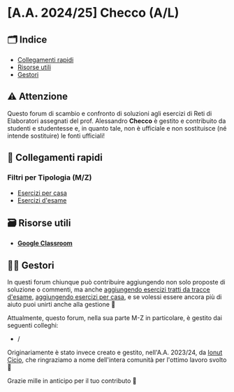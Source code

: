 # [A.A. 2024/25] Checco (A/L)

## 🗂 Indice

- [Collegamenti rapidi](#-collegamenti-rapidi)
- [Risorse utili](#-risorse-utili)
- [Gestori](#%EF%B8%8F-gestori)

## ⚠️ Attenzione

Questo forum di scambio e confronto di soluzioni agli esercizi di Reti di Elaboratori assegnati del prof. Alessandro **Checco** è gestito e contribuito da studenti e studentesse e, in quanto tale, non è ufficiale e non sostituisce (né intende sostituire) le fonti ufficiali!

## 🔗 Collegamenti rapidi

### Filtri per Tipologia (M/Z)

- [Esercizi per casa](../../../discussions/categories/esercizi-1)
- [Esercizi d'esame](../../../discussions/categories/esoneri-esami-1)

## 🗃 Risorse utili

- [**Google Classroom**](https://classroom.google.com/c/MjMwOTU4NzAwNzBa?cjc=sfh4tjl)

## 👷‍♀️ Gestori

In questi forum chiunque può contribuire aggiungendo non solo proposte di soluzione o commenti, ma anche [aggiungendo esercizi tratti da tracce d'esame](../../../discussions/new?category=esoneri-esami-1), [aggiungendo esercizi per casa](../../../discussions/new?category=esercizi-1), e se volessi essere ancora più di aiuto puoi unirti anche alla gestione 🙂

Attualmente, questo forum, nella sua parte M-Z in particolare, è gestito dai seguenti colleghi:
 - /

Originariamente è stato invece creato e gestito, nell'A.A. 2023/24, da [Ionut Cicio](https://github.com/CuriousCI), che ringraziamo a nome dell'intera comunità per l'ottimo lavoro svolto 💪

Grazie mille in anticipo per il tuo contributo 🙌
